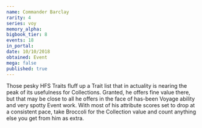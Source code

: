 ```yaml
---
name: Commander Barclay
rarity: 4
series: voy
memory_alpha:
bigbook_tier: 8
events: 18
in_portal:
date: 10/10/2018
obtained: Event
mega: false
published: true
---
```


Those pesky HFS Traits fluff up a Trait list that in actuality is nearing the peak of its usefulness for Collections. Granted, he offers fine value there, but that may be close to all he offers in the face of has-been Voyage ability and very spotty Event work. With most of his attribute scores set to drop at a consistent pace, take Broccoli for the Collection value and count anything else you get from him as extra.
